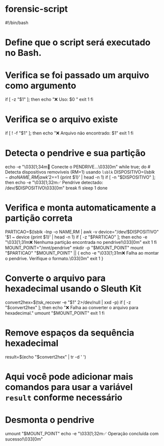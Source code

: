 # forensic-script

#!/bin/bash
# Define que o script será executado no Bash.

# Verifica se foi passado um arquivo como argumento
if [ -z "$1" ]; then
    echo "❌ Uso: $0 <arquivo>"
    exit 1
fi

# Verifica se o arquivo existe
if [ ! -f "$1" ]; then
    echo "❌ Arquivo não encontrado: $1"
    exit 1
fi

# Detecta o pendrive e sua partição
echo -e "\033[1;34m🔌 Conecte o PENDRIVE...\033[0m"
while true; do
    # Detecta dispositivos removíveis (RM=1) usando `lsblk`
    DISPOSITIVO=$(lsblk -dno NAME,RM | awk '$2==1 {print $1}' | head -n 1)
    if [ -n "$DISPOSITIVO" ]; then
        echo -e "\033[1;32m✅ Pendrive detectado: /dev/$DISPOSITIVO\033[0m"
        break
    fi
    sleep 1
done

# Verifica e monta automaticamente a partição correta
PARTICAO=$(lsblk -lnp -o NAME,RM | awk -v device="/dev/$DISPOSITIVO" '$1 ~ device {print $1}' | head -n 1)
if [ -z "$PARTICAO" ]; then
    echo -e "\033[1;31m❌ Nenhuma partição encontrada no pendrive!\033[0m"
    exit 1
fi
MOUNT_POINT="/mnt/pendrive"
mkdir -p "$MOUNT_POINT"
mount "$PARTICAO" "$MOUNT_POINT" || {
    echo -e "\033[1;31m❌ Falha ao montar o pendrive. Verifique o formato.\033[0m"
    exit 1
}

# Converte o arquivo para hexadecimal usando o Sleuth Kit
convert2hex=$(tsk_recover -e "$1" 2>/dev/null | xxd -p)
if [ -z "$convert2hex" ]; then
    echo "❌ Falha ao converter o arquivo para hexadecimal."
    umount "$MOUNT_POINT"
    exit 1
fi

# Remove espaços da sequência hexadecimal
result=$(echo "$convert2hex" | tr -d ' ')

# Aqui você pode adicionar mais comandos para usar a variável `result` conforme necessário

# Desmonta o pendrive
umount "$MOUNT_POINT"
echo -e "\033[1;32m✅ Operação concluída com sucesso!\033[0m"
